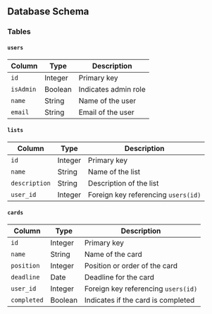 ## Database Schema

### Tables

#### `users`
| Column   | Type    | Description          |
|----------|---------|----------------------|
| `id`     | Integer | Primary key          |
| `isAdmin`| Boolean | Indicates admin role |
| `name`   | String  | Name of the user     |
| `email`  | String  | Email of the user    |

#### `lists`
| Column        | Type    | Description                   |
|---------------|---------|-------------------------------|
| `id`          | Integer | Primary key                   |
| `name`        | String  | Name of the list              |
| `description` | String  | Description of the list       |
| `user_id`     | Integer | Foreign key referencing `users(id)` |

#### `cards`
| Column     | Type    | Description                          |
|------------|---------|--------------------------------------|
| `id`       | Integer | Primary key                          |
| `name`     | String  | Name of the card                     |
| `position` | Integer | Position or order of the card        |
| `deadline` | Date    | Deadline for the card                |
| `user_id`  | Integer | Foreign key referencing `users(id)`  |
| `completed`| Boolean | Indicates if the card is completed   |
